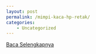```yaml
---
layout: post
permalink: /mimpi-kaca-hp-retak/
categories:
    - Uncategorized
---
```


[Baca Selengkapnya](/02)